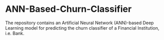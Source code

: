 # ANN-Based-Churn-Classifier
The repository contains an Artificial Neural Network (ANN)-based Deep Learning model for predicting the churn classifier of a Financial Institution, i.e. Bank. 
